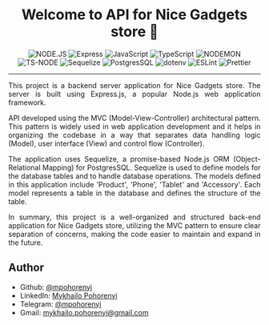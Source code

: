 <a name="readme-top"></a>

<h1 align="center">Welcome to API for Nice Gadgets store 👋</h1>
<div align="center">

  ![NODE.JS](https://img.shields.io/badge/Node.js-339933.svg?style=for-the-badge&logo=nodedotjs&logoColor=white)
  ![Express](https://img.shields.io/badge/Express-000000.svg?style=for-the-badge&logo=Express&logoColor=white)
  ![JavaScript](https://img.shields.io/badge/JavaScript-F7DF1E.svg?style=for-the-badge&logo=JavaScript&logoColor=black)
  ![TypeScript](https://img.shields.io/badge/typescript-%23007ACC.svg?style=for-the-badge&logo=typescript&logoColor=white)
  ![NODEMON](https://img.shields.io/badge/Nodemon-76D04B.svg?style=for-the-badge&logo=Nodemon&logoColor=white)
  ![TS-NODE](https://img.shields.io/badge/tsnode-3178C6.svg?style=for-the-badge&logo=ts-node&logoColor=white)
  ![Sequelize](https://img.shields.io/badge/Sequelize-52B0E7.svg?style=for-the-badge&logo=Sequelize&logoColor=white)
  ![PostgresSQL](https://img.shields.io/badge/PostgreSQL-4169E1.svg?style=for-the-badge&logo=PostgreSQL&logoColor=white)
  ![dotenv](https://img.shields.io/badge/.ENV-ECD53F.svg?style=for-the-badge&logo=dotenv&logoColor=black)
  ![ESLint](https://img.shields.io/badge/ESLint-4B3263?style=for-the-badge&logo=eslint&logoColor=white)
  ![Prettier](https://img.shields.io/badge/Prettier-F7B93E.svg?style=for-the-badge&logo=Prettier&logoColor=black)
</div>

---

<p align="justify">
  This project is a backend server application for Nice Gadgets store. The server is built using Express.js, a popular Node.js web application framework.
</p>

<p align="justify">
  API developed using the MVC (Model-View-Controller) architectural pattern. This pattern is widely used in web application development and it helps in organizing the codebase in a way that separates data handling logic (Model), user interface (View) and control flow (Controller).
</p>

<p align="justify">
  The application uses Sequelize, a promise-based Node.js ORM (Object-Relational Mapping) for PostgresSQL. Sequelize is used to define models for the database tables and to handle database operations.
  The models defined in this application include 'Product', 'Phone', 'Tablet' and 'Accessory'. Each model represents a table in the database and defines the structure of the table.
</p>

<p align="justify">
  In summary, this project is a well-organized and structured back-end application for Nice Gadgets store, utilizing the MVC pattern to ensure clear separation of concerns, making the code easier to maintain and expand in the future.
</p>

## Author

* Github: [@mpohorenyi](https://github.com/mpohorenyi)
* LinkedIn: [Mykhailo Pohorenyi](https://www.linkedin.com/in/mykhailo-pohorenyi/)
* Telegram: [@mpohorenyi](https://t.me/mpohorenyi)
* Gmail: mykhailo.pohorenyi@gmail.com
